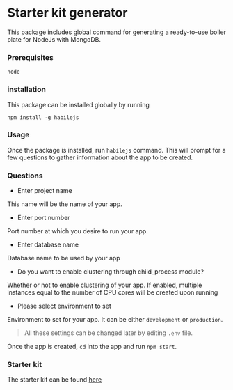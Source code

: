 # Starter kit generator
This package includes global command for generating a ready-to-use boiler plate for NodeJs with MongoDB.

### Prerequisites
```
node
```

### installation
This package can be installed globally by running

```
npm install -g habilejs
```

### Usage
Once the package is installed, run `habilejs` command.
This will prompt for a few questions to gather information about the app to be created.

### Questions
* Enter project name

This name will be the name of your app.

* Enter port number

Port number at which you desire to run your app.

* Enter database name

Database name to be used by your app

* Do you want to enable clustering through child_process module?

Whether or not to enable clustering of your app. If enabled,
multiple instances equal to the number of CPU cores will be created upon running

* Please select environment to set

Environment to set for your app. It can be either `development` or `production`.

> All these settings can be changed later by editing `.env` file.

Once the app is created, `cd` into the app and run `npm start`.

### Starter kit
The starter kit can be found [here](`https://github.com/habilelabs/node-mongo-starter-kit`)